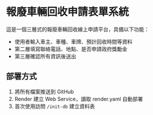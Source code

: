 # 報廢車輛回收申請表單系統

這是一個三層式的報廢車輛回收線上申請平台，具備以下功能：

- 使用者輸入車主、車種、車牌、預計回收時間等資料
- 第二層填寫聯絡電話、地點、是否申請政府獎勵金
- 第三層確認所有資訊後送出


## 部署方式

1. 將所有檔案推送到 GitHub
2. Render 建立 Web Service，讀取 render.yaml 自動部署
3. 首次使用訪問 `/init-db` 建立資料表

